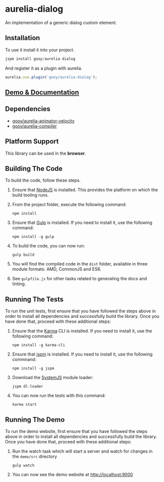 # aurelia-dialog

An implementation of a generic dialog custom element.

## Installation

To use it install it into your project.

```javascript
jspm install gooy/aurelia-dialog
```

And register it as a plugin with aurelia.

```javascript
aurelia.use.plugin('gooy/aurelia-dialog');
```

## [Demo & Documentation](https://gooy.github.io/aurelia-dialog)

## Dependencies

* [gooy/aurelia-animator-velocity](https://github.com/gooy/aurelia-animator-velocity)
* [gooy/aurelia-compiler](https://github.com/gooy/aurelia-compiler)

## Platform Support

This library can be used in the **browser**.

## Building The Code

To build the code, follow these steps.

1. Ensure that [NodeJS](http://nodejs.org/) is installed. This provides the platform on which the build tooling runs.

2. From the project folder, execute the following command:

    ```shell
    npm install
    ```
3. Ensure that [Gulp](http://gulpjs.com/) is installed. If you need to install it, use the following command:

    ```shell
    npm install -g gulp
    ```
4. To build the code, you can now run:

    ```shell
    gulp build
    ```
5. You will find the compiled code in the `dist` folder, available in three module formats: AMD, CommonJS and ES6.

6. See `gulpfile.js` for other tasks related to generating the docs and linting.

## Running The Tests

To run the unit tests, first ensure that you have followed the steps above in order to install all dependencies and successfully build the library. Once you have done that, proceed with these additional steps:

1. Ensure that the [Karma](http://karma-runner.github.io/) CLI is installed. If you need to install it, use the following command:

    ```shell
    npm install -g karma-cli
    ```
2. Ensure that [jspm](http://jspm.io/) is installed. If you need to install it, use the following commnand:

    ```shell
    npm install -g jspm
    ```
3. Download the [SystemJS](https://github.com/systemjs/systemjs) module loader:

    ```shell
    jspm dl-loader
    ```

4. You can now run the tests with this command:

    ```shell
    karma start
    ```

## Running The Demo

To run the demo website, first ensure that you have followed the steps above in order to install all dependencies and successfully build the library. Once you have done that, proceed with these additional steps:

1. Run the watch task which will start a server and watch for changes in the `demo/src` directory

    ```shell
    gulp watch
    ```
2. You can now see the demo website at [http://localhost:9000](http://localhost:9000)
